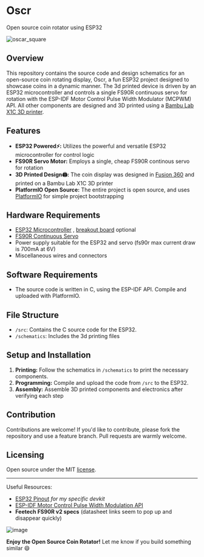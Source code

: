 # Oscr
Open source coin rotator using ESP32

![oscar_square](https://github.com/ljkeller/Oscr/assets/44109284/885d05ce-ff90-4b23-95bc-e70a4bd4e99b)




## Overview
This repository contains the source code and design schematics for an open-source coin rotating display, Oscr, a fun ESP32 project designed to showcase coins in a dynamic manner. The 3d printed device is driven by an ESP32 microcontroller and controls a single FS90R continuous servo for rotation with the ESP-IDF Motor Control Pulse Width Modulator (MCPWM) API. All other components are designed and 3D printed using a [Bambu Lab X1C 3D printer](https://us.store.bambulab.com/products/x1-carbon-combo).

## Features
- **ESP32 Powered⚡:** Utilizes the powerful and versatile ESP32 microcontroller for control logic
- **FS90R Servo Motor:** Employs a single, cheap FS90R continous servo for rotation
- **3D Printed Design🖨:** The coin display was designed in [Fusion 360](https://www.autodesk.com/products/fusion-360/personal) and printed on a Bambu Lab X1C 3D printer
- **PlatformIO Open Source:** The entire project is open source, and uses [PlatformIO](https://platformio.org/) for simple project bootstrapping

## Hardware Requirements
- [ESP32 Microcontroller](https://www.amazon.com/Teyleten-Robot-ESP-WROOM-32-Development-Microcontroller/dp/B08246MCL5/ref=sr_1_1?keywords=esp32%2Bdevkit&qid=1702702951&sr=8-1&th=1) , [breakout board](https://www.amazon.com/Compatible-Development-Bluetooth-Microcontroller-ESP-WROOM-32/dp/B09XM2TZVT) optional
- [FS90R Continuous Servo](https://www.amazon.com/FEETECH-FS90R-Pack-Continuous-Helicopter/dp/B07FVLQ94C)
- Power supply suitable for the ESP32 and servo (fs90r max current draw is 700mA at 6V)
- Miscellaneous wires and connectors

## Software Requirements
- The source code is written in C, using the ESP-IDF API. Compile and uploaded with PlatformIO.

## File Structure
- `/src`: Contains the C source code for the ESP32.
- `/schematics`: Includes the 3d printing files

## Setup and Installation
1. **Printing:** Follow the schematics in `/schematics` to print the necessary components.
3. **Programming:** Compile and upload the code from `/src` to the ESP32.
4. **Assembly:** Assemble 3D printed components and electronics after verifying each step

## Contribution
Contributions are welcome! If you'd like to contribute, please fork the repository and use a feature branch. Pull requests are warmly welcome.

## Licensing
Open source under the MIT [license](LICENSE).

---
Useful Resources:
- [ESP32 Pinout](https://lastminuteengineers.com/esp32-pinout-reference/) *for my specific devkit*
- [ESP-IDF Motor Control Pulse Width Modulation API](https://docs.espressif.com/projects/esp-idf/en/latest/esp32/api-reference/peripherals/mcpwm.html)
- **Feetech FS90R v2 specs** (datasheet links seem to pop up and disappear quickly)
  
![image](https://github.com/ljkeller/Oscr/assets/44109284/0fa2289b-dd1d-40e2-ae83-aa0f0912089c)


**Enjoy the Open Source Coin Rotator!** Let me know if you build something similar 😄
